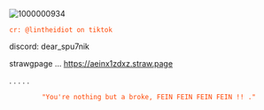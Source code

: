 ![1000000934](https://github.com/user-attachments/assets/17669c40-791d-4afc-b929-0680609f8ce5)


<code style="color : Orangered">cr: @lintheidiot on tiktok</code>
</p>



discord: dear_spu7nik

strawgpage ... https://aeinx1zdxz.straw.page

.
.
.
.
.


<p align="center">
    <code style="color : Orangered">"You're nothing but a broke, FEIN FEIN FEIN FEIN !! ."</code>
</p>

